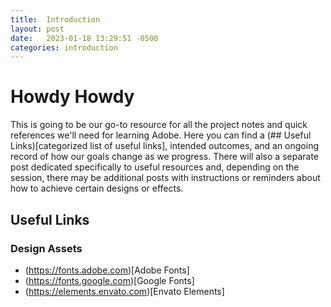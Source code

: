 ```yaml
---
title:  Introduction
layout: post
date:   2023-01-18 13:29:51 -0500
categories: introduction
---
```


# Howdy Howdy

This is going to be our go-to resource for all the project notes and quick references we'll need for learning Adobe. 
Here you can find a (## Useful Links)[categorized list of useful links], intended outcomes, and an ongoing record of how our goals change
as we progress. There will also a separate post dedicated specifically to useful resources and, depending on the session,
there may be additional posts with instructions or reminders about how to achieve certain designs or effects.

## Useful Links ##

### Design Assets

- (https://fonts.adobe.com)[Adobe Fonts]
- (https://fonts.google.com)[Google Fonts]
- (https://elements.envato.com)[Envato Elements]

